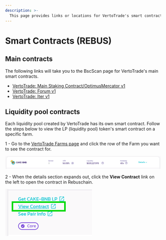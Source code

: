 ```yaml
---
description: >-
  This page provides links or locations for VertoTrade's smart contracts on Rebuschain (REBUS)
---
```


# Smart Contracts (REBUS)

## Main contracts

The following links will take you to the BscScan page for VertoTrade's main smart contracts.

* [VertoTrade: Main Staking Contract/OptimusMercator v1](https://tbd)
* [VertoTrade: Forum v1](https://tbd)
* [VertoTrade: Iter v1](https://tbd)
<!-- [VertoTrade: NFT Market v1](https://tbd) 
* Others:
  * [Funds Contracts](./#funds-contracts) -->

## Liquidity pool contracts

Each liquidity pool created by VertoTrade has its own smart contract. Follow the steps below to view the LP (liquidity pool) token's smart contract on a specific farm.

1 - Go to the [VertoTrade Farms page](https://vertotrade.com/farms) and click the row of the Farm you want to see the contract for.

![Click on farm](/public/assets/code-lb-contract-1.png)

2 - When the details section expands out, click the **View Contract** link on the left to open the contract in Rebuschain.

![View Contract](/public/assets/code-lb-contract-2.png)

